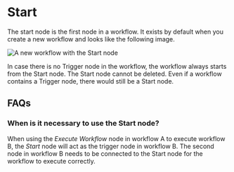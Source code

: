# Start

The start node is the first node in a workflow. It exists by default when you create a new workflow and looks like the following image.

![A new workflow with the Start node](/_images/integrations/builtin/core-nodes/start/workflow.png)

In case there is no Trigger node in the workflow, the workflow always starts from the Start node. The Start node cannot be deleted. Even if a workflow contains a Trigger node, there would still be a Start node.


## FAQs

### When is it necessary to use the Start node?

When using the *Execute Workflow* node in workflow A to execute workflow B, the *Start* node will act as the trigger node in workflow B. The second node in workflow B needs to be connected to the Start node for the workflow to execute correctly.




